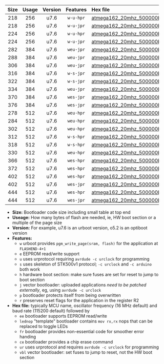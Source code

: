 |Size|Usage|Version|Features|Hex file|
|:-:|:-:|:-:|:-:|:--|
|218|256|u7.6|`w-u-hpr`|[atmega162_20mhz_500000bps_ur.hex](https://raw.githubusercontent.com/stefanrueger/urboot/main/atmega162_20mhz_500000bps_ur.hex)|
|218|256|u7.6|`w-u-jpr`|[atmega162_20mhz_500000bps_ur_vbl.hex](https://raw.githubusercontent.com/stefanrueger/urboot/main/atmega162_20mhz_500000bps_ur_vbl.hex)|
|224|256|u7.6|`w-u-hpr`|[atmega162_20mhz_500000bps_lednop_ur.hex](https://raw.githubusercontent.com/stefanrueger/urboot/main/atmega162_20mhz_500000bps_lednop_ur.hex)|
|224|256|u7.6|`w-u-jpr`|[atmega162_20mhz_500000bps_lednop_ur_vbl.hex](https://raw.githubusercontent.com/stefanrueger/urboot/main/atmega162_20mhz_500000bps_lednop_ur_vbl.hex)|
|282|384|u7.6|`weu-jpr`|[atmega162_20mhz_500000bps_ee_ur_vbl.hex](https://raw.githubusercontent.com/stefanrueger/urboot/main/atmega162_20mhz_500000bps_ee_ur_vbl.hex)|
|288|384|u7.6|`weu-jpr`|[atmega162_20mhz_500000bps_ee_lednop_ur_vbl.hex](https://raw.githubusercontent.com/stefanrueger/urboot/main/atmega162_20mhz_500000bps_ee_lednop_ur_vbl.hex)|
|306|384|u7.6|`weu-jpr`|[atmega162_20mhz_500000bps_ee_lednop_fr_ur_vbl.hex](https://raw.githubusercontent.com/stefanrueger/urboot/main/atmega162_20mhz_500000bps_ee_lednop_fr_ur_vbl.hex)|
|316|384|u7.6|`w-s-jpr`|[atmega162_20mhz_500000bps_vbl.hex](https://raw.githubusercontent.com/stefanrueger/urboot/main/atmega162_20mhz_500000bps_vbl.hex)|
|322|384|u7.6|`w-s-jpr`|[atmega162_20mhz_500000bps_lednop_vbl.hex](https://raw.githubusercontent.com/stefanrueger/urboot/main/atmega162_20mhz_500000bps_lednop_vbl.hex)|
|334|384|u7.6|`weu-jpr`|[atmega162_20mhz_500000bps_ee_lednop_fr_ce_ur_vbl.hex](https://raw.githubusercontent.com/stefanrueger/urboot/main/atmega162_20mhz_500000bps_ee_lednop_fr_ce_ur_vbl.hex)|
|370|384|u7.6|`wes-jpr`|[atmega162_20mhz_500000bps_ee_vbl.hex](https://raw.githubusercontent.com/stefanrueger/urboot/main/atmega162_20mhz_500000bps_ee_vbl.hex)|
|376|384|u7.6|`wes-jpr`|[atmega162_20mhz_500000bps_ee_lednop_vbl.hex](https://raw.githubusercontent.com/stefanrueger/urboot/main/atmega162_20mhz_500000bps_ee_lednop_vbl.hex)|
|278|512|u7.6|`weu-hpr`|[atmega162_20mhz_500000bps_ee_ur.hex](https://raw.githubusercontent.com/stefanrueger/urboot/main/atmega162_20mhz_500000bps_ee_ur.hex)|
|284|512|u7.6|`weu-hpr`|[atmega162_20mhz_500000bps_ee_lednop_ur.hex](https://raw.githubusercontent.com/stefanrueger/urboot/main/atmega162_20mhz_500000bps_ee_lednop_ur.hex)|
|302|512|u7.6|`weu-hpr`|[atmega162_20mhz_500000bps_ee_lednop_fr_ur.hex](https://raw.githubusercontent.com/stefanrueger/urboot/main/atmega162_20mhz_500000bps_ee_lednop_fr_ur.hex)|
|312|512|u7.6|`w-s-hpr`|[atmega162_20mhz_500000bps.hex](https://raw.githubusercontent.com/stefanrueger/urboot/main/atmega162_20mhz_500000bps.hex)|
|318|512|u7.6|`w-s-hpr`|[atmega162_20mhz_500000bps_lednop.hex](https://raw.githubusercontent.com/stefanrueger/urboot/main/atmega162_20mhz_500000bps_lednop.hex)|
|330|512|u7.6|`weu-hpr`|[atmega162_20mhz_500000bps_ee_lednop_fr_ce_ur.hex](https://raw.githubusercontent.com/stefanrueger/urboot/main/atmega162_20mhz_500000bps_ee_lednop_fr_ce_ur.hex)|
|366|512|u7.6|`wes-hpr`|[atmega162_20mhz_500000bps_ee.hex](https://raw.githubusercontent.com/stefanrueger/urboot/main/atmega162_20mhz_500000bps_ee.hex)|
|372|512|u7.6|`wes-hpr`|[atmega162_20mhz_500000bps_ee_lednop.hex](https://raw.githubusercontent.com/stefanrueger/urboot/main/atmega162_20mhz_500000bps_ee_lednop.hex)|
|402|512|u7.6|`wes-hpr`|[atmega162_20mhz_500000bps_ee_lednop_fr.hex](https://raw.githubusercontent.com/stefanrueger/urboot/main/atmega162_20mhz_500000bps_ee_lednop_fr.hex)|
|402|512|u7.6|`wes-jpr`|[atmega162_20mhz_500000bps_ee_lednop_fr_vbl.hex](https://raw.githubusercontent.com/stefanrueger/urboot/main/atmega162_20mhz_500000bps_ee_lednop_fr_vbl.hex)|
|444|512|u7.6|`wes-hpr`|[atmega162_20mhz_500000bps_ee_lednop_fr_ce.hex](https://raw.githubusercontent.com/stefanrueger/urboot/main/atmega162_20mhz_500000bps_ee_lednop_fr_ce.hex)|
|444|512|u7.6|`wes-jpr`|[atmega162_20mhz_500000bps_ee_lednop_fr_ce_vbl.hex](https://raw.githubusercontent.com/stefanrueger/urboot/main/atmega162_20mhz_500000bps_ee_lednop_fr_ce_vbl.hex)|

- **Size:** Bootloader code size including small table at top end
- **Useage:** How many bytes of flash are needed, ie, HW boot section or a multiple of the page size
- **Version:** For example, u7.6 is an urboot version, o5.2 is an optiboot version
- **Features:**
  + `w` urboot provides `pgm_write_page(sram, flash)` for the application at `FLASHEND-4+1`
  + `e` EEPROM read/write support
  + `u` uses urprotocol requiring `avrdude -c urclock` for programming
  + `s` uses skeleton of STK500v1 protocol; `-c urclock` and `-c arduino` both work
  + `h` hardware boot section: make sure fuses are set for reset to jump to boot section
  + `j` vector bootloader: uploaded applications *need to be patched externally*, eg, using `avrdude -c urclock`
  + `p` bootloader protects itself from being overwritten
  + `r` preserves reset flags for the application in the register R2
- **Hex file:** typically MCU name, oscillator frequency (16 MHz default) and baud rate (115200 default) followed by
  + `ee` bootloader supports EEPROM read/write
  + `lednop` "template" bootloader contains `mov rx,rx` nops that can be replaced to toggle LEDs
  + `fr` bootloader provides non-essential code for smoother error handing
  + `ce` bootloader provides a chip erase command
  + `ur` uses urprotocol and requires `avrdude -c urclock` for programming
  + `vbl` vector bootloader: set fuses to jump to reset, not the HW boot section
